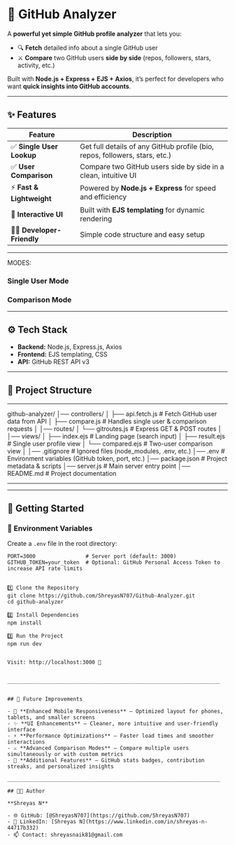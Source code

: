 # 🚀 GitHub Analyzer  

A **powerful yet simple GitHub profile analyzer** that lets you:  

- 🔍 **Fetch** detailed info about a single GitHub user  
- ⚔️ **Compare** two GitHub users **side by side** (repos, followers, stars, activity, etc.)  

Built with **Node.js + Express + EJS + Axios**, it’s perfect for developers who want **quick insights into GitHub accounts**.  

---

## ✨ Features  

| Feature | Description |
|---------|-------------|
| ✅ **Single User Lookup** | Get full details of any GitHub profile (bio, repos, followers, stars, etc.) |
| ✅ **User Comparison** | Compare two GitHub users side by side in a clean, intuitive UI |
| ⚡ **Fast & Lightweight** | Powered by **Node.js + Express** for speed and efficiency |
| 🎨 **Interactive UI** | Built with **EJS templating** for dynamic rendering |
| 👨‍💻 **Developer-Friendly** | Simple code structure and easy setup |

---

MODES:

### Single User Mode  

### Comparison Mode  


---

## ⚙️ Tech Stack  

- **Backend:** Node.js, Express.js, Axios  
- **Frontend:** EJS templating, CSS  
- **API:** GitHub REST API v3  

---

## 📂 Project Structure  

___________________________________________________________________

github-analyzer/
│── controllers/
│ ├── api.fetch.js # Fetch GitHub user data from API
│ ├── compare.js # Handles single user & comparison requests
│
│── routes/
│ └── gitroutes.js # Express GET & POST routes
│
│── views/
│ ├── index.ejs # Landing page (search input)
│ ├── result.ejs # Single user profile view
│ └── compared.ejs # Two-user comparison view
│
│── .gitignore # Ignored files (node_modules, .env, etc.)
│── .env # Environment variables (GitHub token, port, etc.)
│── package.json # Project metadata & scripts
│── server.js # Main server entry point
│── README.md # Project documentation

___________________________________________________________________


---

## 🚀 Getting Started  

### 🔑 Environment Variables  

Create a `.env` file in the root directory:  

```env
PORT=3000                # Server port (default: 3000)
GITHUB_TOKEN=your_token  # Optional: GitHub Personal Access Token to increase API rate limits


1️⃣ Clone the Repository
git clone https://github.com/ShreyasN707/Github-Analyzer.git
cd github-analyzer

2️⃣ Install Dependencies
npm install

3️⃣ Run the Project
npm run dev


Visit: http://localhost:3000 🎉


____________________________________________________________________


## 📌 Future Improvements  

- 📱 **Enhanced Mobile Responsiveness** – Optimized layout for phones, tablets, and smaller screens   
- ✨ **UI Enhancements** – Cleaner, more intuitive and user-friendly interface  
- ⚡ **Performance Optimizations** – Faster load times and smoother interactions  
- ⚔️ **Advanced Comparison Modes** – Compare multiple users simultaneously or with custom metrics  
- 🌟 **Additional Features** – GitHub stats badges, contribution streaks, and personalized insights

____________________________________________________________________

## 🧑‍💻 Author  

**Shreyas N**  

- 🌐 GitHub: [@ShreyasN707](https://github.com/ShreyasN707)  
- 💼 LinkedIn: [Shreyas N](https://www.linkedin.com/in/shreyas-n-44717b332)  
- 📫 Contact: shreyasnaik81@gmail.com
